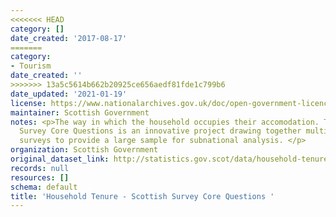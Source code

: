 ```yaml
---
<<<<<<< HEAD
category: []
date_created: '2017-08-17'
=======
category:
- Tourism
date_created: ''
>>>>>>> 13a5c5614b662b20925ce656aedf81fde1c799b6
date_updated: '2021-01-19'
license: https://www.nationalarchives.gov.uk/doc/open-government-licence/version/3/
maintainer: Scottish Government
notes: <p>The way in which the household occupies their accomodation. The Scottish
  Survey Core Questions is an innovative project drawing together multiple household
  surveys to provide a large sample for subnational analysis. </p>
organization: Scottish Government
original_dataset_link: http://statistics.gov.scot/data/household-tenure-sscq
records: null
resources: []
schema: default
title: 'Household Tenure - Scottish Survey Core Questions '
---
```

